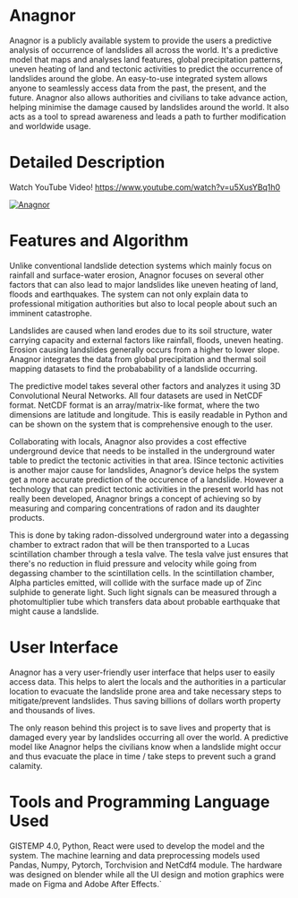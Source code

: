# Anagnor

Anagnor is a publicly available system to provide the users a predictive analysis of occurrence of landslides all across the world. It's a predictive model that maps and analyses land features, global precipitation patterns, uneven heating of land and tectonic activities to predict the occurrence of landslides around the globe. An easy-to-use integrated system allows anyone to seamlessly access data from the past, the present, and the future. Anagnor also allows authorities and civilians to take advance action, helping minimise the damage caused by landslides around the world. It also acts as a tool to spread awareness and leads a path to further modification and worldwide usage.

# Detailed Description 

Watch YouTube Video!
https://www.youtube.com/watch?v=u5XusYBq1h0

[![Anagnor](https://cdn.discordapp.com/attachments/890152800036749335/894466314763108362/Screenshot_2021-10-04_at_12.25.25_AM.png)](https://www.youtube.com/watch?v=u5XusYBq1h0 "Anagnor")

# Features and Algorithm

Unlike conventional landslide detection systems which mainly focus on rainfall and surface-water erosion, Anagnor focuses on several other factors that can also lead to major landslides like uneven heating of land, floods and earthquakes. The system can not only explain data to professional mitigation authorities but also to local people about such an imminent catastrophe.

Landslides are caused when land erodes due to its soil structure, water carrying capacity and external factors like rainfall, floods, uneven heating. Erosion causing landslides generally occurs from a higher to lower slope. Anagnor integrates the data from global precipitation and thermal soil mapping datasets to find the probabability of a landslide occurring.

The predictive model takes several other factors and analyzes it using 3D Convolutional Neural Networks. All four datasets are used in NetCDF format. NetCDF format is an array/matrix-like format, where the two dimensions are latitude and longitude. This is easily readable in Python and can be shown on the system that is comprehensive enough to the user.

Collaborating with locals, Anagnor also provides a cost effective underground device that needs to be installed in the underground water table to predict the tectonic activities in that area. ISince tectonic activities is another major cause for landslides, Anagnor’s device helps the system get a more accurate prediction of the occurence of a landslide. However a technology that can predict tectonic activities in the present world has not really been developed, Anagnor brings a concept of achieving so by measuring and comparing concentrations of radon and its daughter products.

This is done by taking radon-dissolved underground water into a degassing chamber to extract radon that will be then transported to a Lucas scintillation chamber through a tesla valve. The tesla valve just ensures that there's no reduction in fluid pressure and velocity while going from degassing chamber to the scintillation cells. In the scintillation chamber, Alpha particles emitted, will collide with the surface made up of Zinc sulphide to generate light. Such light signals can be measured through a photomultiplier tube which transfers data about probable earthquake that might cause a landslide.

# User Interface

Anagnor has a very user-friendly user interface that helps user to easily access data. This helps to alert the locals and the authorities in a particular location to evacuate the landslide prone area and take necessary steps to mitigate/prevent landslides. Thus saving billions of dollars worth property and thousands of lives.

The only reason behind this project is to save lives and property that is damaged every year by landslides occurring all over the world. A predictive model like Anagnor helps the civilians know when a landslide might occur and thus evacuate the place in time / take steps to prevent such a grand calamity.

# Tools and Programming Language Used

GISTEMP 4.0, Python, React were used to develop the model and the system. The machine learning and data preprocessing models used Pandas, Numpy, Pytorch, Torchvision and NetCdf4 module. The hardware was designed on blender while all the UI design and motion graphics were made on Figma and Adobe After Effects.`